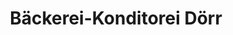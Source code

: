 ---
title: "Bäckerei-Konditorei Dörr"
url: /lauffen-am-neckar/baeckerei-konditorei-doerr/
shop: Bäckerei
---